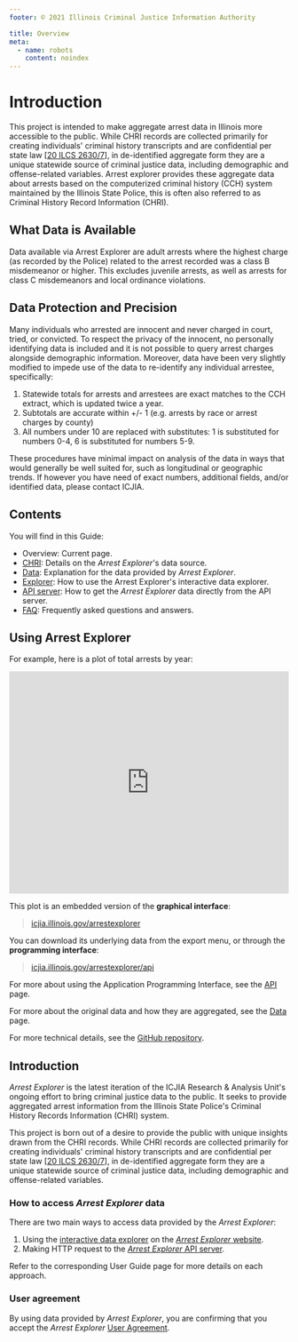 ```yaml
---
footer: © 2021 Illinois Criminal Justice Information Authority

title: Overview
meta:
  - name: robots
    content: noindex
---
```



# Introduction

This project is intended to make aggregate arrest data in Illinois more accessible to the public. While CHRI records are collected primarily for creating individuals' criminal history transcripts and are confidential per state law [[20 ILCS 2630/7](https://www.ilga.gov/legislation/ilcs/ilcs3.asp?ActID=350&ChapterID=5)], in de-identified aggregate form they are a unique statewide source of criminal justice data, including demographic and offense-related variables.
Arrest explorer provides these aggregate data about arrests based on the computerized criminal history  (CCH) system maintained by the Illinois State Police, this is often also referred to as Criminal History Record Information (CHRI).

## What Data is Available

Data available via Arrest Explorer are adult arrests where the highest charge (as recorded by the Police) related to the arrest recorded was a class B misdemeanor or higher. This excludes juvenile arrests, as well as arrests for class C misdemeanors and local ordinance violations.

## Data Protection and Precision

Many individuals who arrested are innocent and never charged in court, tried, or convicted.  To respect the privacy of the innocent, no personally identifying data is included and it is not possible to query arrest charges alongside demographic information. Moreover, data have been very slightly modified to impede use of the data to re-identify any individual arrestee, specifically:

1) Statewide totals for arrests and arrestees are exact matches to the CCH extract, which is updated twice a year.
2) Subtotals are accurate within +/- 1 (e.g. arrests by race or arrest charges by county)
3) All numbers under 10 are replaced with substitutes: 1 is substituted for numbers 0-4, 6 is substituted for numbers 5-9.  

These procedures have minimal impact on analysis of the data in ways that would generally be well suited for, such as longitudinal or geographic trends. If however you have need of exact numbers, additional fields, and/or identified data, please contact ICJIA.

## Contents

You will find in this Guide:

- Overview: Current page.
- [CHRI](./chri.md): Details on the _Arrest Explorer_'s data source.
- [Data](./data.md): Explanation for the data provided by _Arrest Explorer_.
- [Explorer](./explorer.md): How to use the Arrest Explorer's interactive data explorer.
- [API server](./api.md): How to get the _Arrest Explorer_ data directly from the API server.
- [FAQ](./faq.md): Frequently asked questions and answers.


## Using Arrest Explorer

For example, here is a plot of total arrests by year:

<iframe title="Plot of Illinois Arrests by Year" width="100%" height="400" frameborder="0" src="https://icjia.illinois.gov/arrestexplorer/?embed"></iframe>

This plot is an embedded version of the **graphical interface**:

> [icjia.illinois.gov/arrestexplorer](https://icjia.illinois.gov/arrestexplorer)

You can download its underlying data from the export menu, or through the **programming interface**:

> [icjia.illinois.gov/arrestexplorer/api](https://icjia.illinois.gov/arrestexplorer/api)

For more about using the Application Programming Interface, see the [API](/guide/api) page.

For more about the original data and how they are aggregated, see the [Data](/data) page.

For more technical details, see the [GitHub repository](https://github.com/ICJIA/arrest_explorer).




## Introduction

_Arrest Explorer_ is the latest iteration of the ICJIA Research & Analysis Unit's ongoing effort to bring criminal justice data to the public. It seeks to provide aggregated arrest information from the Illinois State Police's Criminal History Records Information (CHRI) system.

This project is born out of a desire to provide the public with unique insights drawn from the CHRI records. While CHRI records are collected primarily for creating individuals' criminal history transcripts and are confidential per state law [[20 ILCS 2630/7](https://www.ilga.gov/legislation/ilcs/ilcs3.asp?ActID=350&ChapterID=5)], in de-identified aggregate form they are a unique statewide source of criminal justice data, including demographic and offense-related variables.

### How to access _Arrest Explorer_ data

There are two main ways to access data provided by the _Arrest Explorer_:

1. Using the [interactive data explorer](./explorer) on the [_Arrest Explorer_ website](https://icjia-arrest-explorer.netlify.app).
2. Making HTTP request to the [_Arrest Explorer_ API server](./api).

Refer to the corresponding User Guide page for more details on each approach.

### User agreement

By using data provided by _Arrest Explorer_, you are confirming that you accept the _Arrest Explorer_ [User Agreement](../agreement/).

<FundingStatement />
